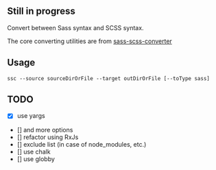 ## Still in progress

Convert between Sass syntax and SCSS syntax.

The core converting utilities are from [
sass-scss-converter](https://github.com/ManuelSch/sass-scss-converter)

## Usage

```
ssc --source sourceDirOrFile --target outDirOrFile [--toType sass]
```

## TODO

- [x] use yargs
- [] and more options
- [] refactor using RxJs
- [] exclude list (in case of node_modules, etc.)
- [] use chalk
- [] use globby